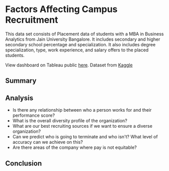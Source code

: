 # Factors Affecting Campus Recruitment

This data set consists of Placement data of students with a MBA in Business Analytics from Jain University Bangalore. It includes secondary and higher secondary school percentage and specialization. It also includes degree specialization, type, work experience, and salary offers to the placed students.

View dashboard on Tableau public [here](). Dataset from [Kaggle](https://www.kaggle.com/benroshan/factors-affecting-campus-placement)

## Summary

## Analysis
* Is there any relationship between who a person works for and their performance score?
* What is the overall diversity profile of the organization?
* What are our best recruiting sources if we want to ensure a diverse organization?
* Can we predict who is going to terminate and who isn't? What level of accuracy can we achieve on this?
* Are there areas of the company where pay is not equitable?

## Conclusion 
